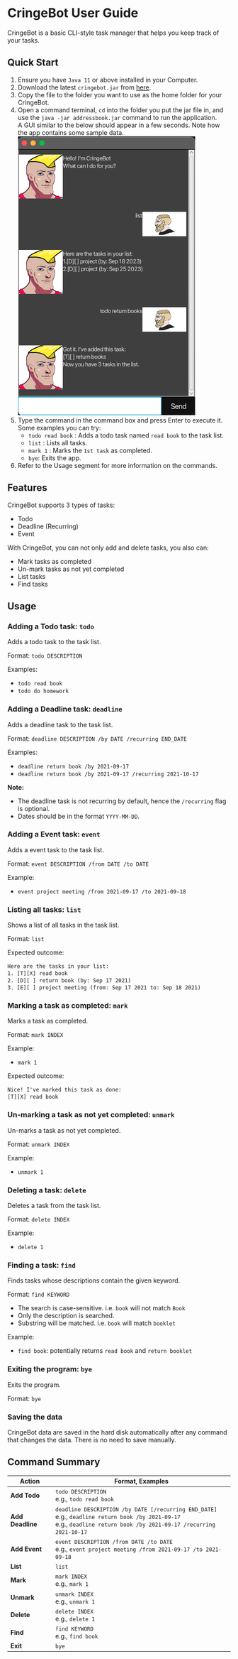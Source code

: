# CringeBot User Guide
CringeBot is a basic CLI-style task manager that helps you keep track of your tasks. 

## Quick Start
1. Ensure you have `Java 11` or above installed in your Computer.
2. Download the latest `cringebot.jar` from [here](https://github.com/Kurtyjlee/ip/releases).
3. Copy the file to the folder you want to use as the home folder for your CringeBot.
4. Open a command terminal, `cd` into the folder you put the jar file in, and use the `java -jar addressbook.jar` command to run the application.<br>
   A GUI similar to the below should appear in a few seconds. Note how the app contains some sample data.<br>
   ![Ui](Ui.png)
5. Type the command in the command box and press Enter to execute it. Some examples you can try:
     * `todo read book` : Adds a todo task named `read book` to the task list.
     * `list` : Lists all tasks.
     * `mark 1` : Marks the `1st task` as completed.
     * `bye`: Exits the app.
6. Refer to the Usage segment for more information on the commands.

## Features
CringeBot supports 3 types of tasks:
* Todo
* Deadline (Recurring)
* Event

With CringeBot, you can not only add and delete tasks, you also can:
* Mark tasks as completed
* Un-mark tasks as not yet completed
* List tasks
* Find tasks

## Usage

### Adding a Todo task: `todo`

Adds a todo task to the task list.

Format: `todo DESCRIPTION`

Examples:
- `todo read book`
- `todo do homework`

### Adding a Deadline task: `deadline`

Adds a deadline task to the task list. 

Format: `deadline DESCRIPTION /by DATE /recurring END_DATE`

Examples: 
* `deadline return book /by 2021-09-17`
* `deadline return book /by 2021-09-17 /recurring 2021-10-17`

**Note:** 
* The deadline task is not recurring by default, hence the `/recurring` flag is optional.
* Dates should be in the format `YYYY-MM-DD`.

### Adding a Event task: `event`
Adds a event task to the task list.

Format: `event DESCRIPTION /from DATE /to DATE`

Example:
* `event project meeting /from 2021-09-17 /to 2021-09-18`

### Listing all tasks: `list`

Shows a list of all tasks in the task list.

Format: `list`

Expected outcome:
```
Here are the tasks in your list:
1. [T][X] read book
2. [D][ ] return book (by: Sep 17 2021)
3. [E][ ] project meeting (from: Sep 17 2021 to: Sep 18 2021)
```

### Marking a task as completed: `mark`

Marks a task as completed.

Format: `mark INDEX`

Example:
* `mark 1`

Expected outcome:
```
Nice! I've marked this task as done:
[T][X] read book
```

### Un-marking a task as not yet completed: `unmark`

Un-marks a task as not yet completed.

Format: `unmark INDEX`

Example:
* `unmark 1`

### Deleting a task: `delete`

Deletes a task from the task list.

Format: `delete INDEX`

Example:

* `delete 1`

### Finding a task: `find`

Finds tasks whose descriptions contain the given keyword.

Format: `find KEYWORD`
* The search is case-sensitive. i.e. `book` will not match `Book`
* Only the description is searched.
* Substring will be matched. i.e. `book` will match `booklet`

Example:
* `find book`: potentially returns `read book` and `return booklet`

### Exiting the program: `bye`

Exits the program.

Format: `bye`

### Saving the data

CringeBot data are saved in the hard disk automatically after any command that changes the data. There is no need to save manually.

## Command Summary

Action | Format, Examples
--------|------------------
**Add Todo** | `todo DESCRIPTION` <br> e.g., `todo read book`
**Add Deadline** | `deadline DESCRIPTION /by DATE [/recurring END_DATE]` <br> e.g., `deadline return book /by 2021-09-17` <br> e.g., `deadline return book /by 2021-09-17 /recurring 2021-10-17`
**Add Event** | `event DESCRIPTION /from DATE /to DATE` <br> e.g., `event project meeting /from 2021-09-17 /to 2021-09-18`
**List** | `list`
**Mark** | `mark INDEX` <br> e.g., `mark 1`
**Unmark** | `unmark INDEX` <br> e.g., `unmark 1`
**Delete** | `delete INDEX` <br> e.g., `delete 1`
**Find** | `find KEYWORD` <br> e.g., `find book`
**Exit** | `bye`
